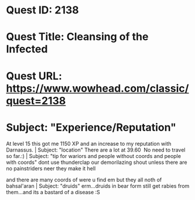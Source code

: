 # Quest ID: 2138
# Quest Title: Cleansing of the Infected
# Quest URL: https://www.wowhead.com/classic/quest=2138
# Subject: "Experience/Reputation"
At level 15 this got me 1150 XP and an increase to my reputation with Darnassus. | Subject: "location"
There are a lot at 39.60  No need to travel so far.:) | Subject: "tip for wariors and people without coords and people with coords"
dont use thunderclap our demorilazing shout unless there are no painstriders neer they make it hell

and there are many coords of were u find em but they all noth of bahsal'aran | Subject: "druids"
erm...druids in bear form still get rabies from them...and its a bastard of a disease :S